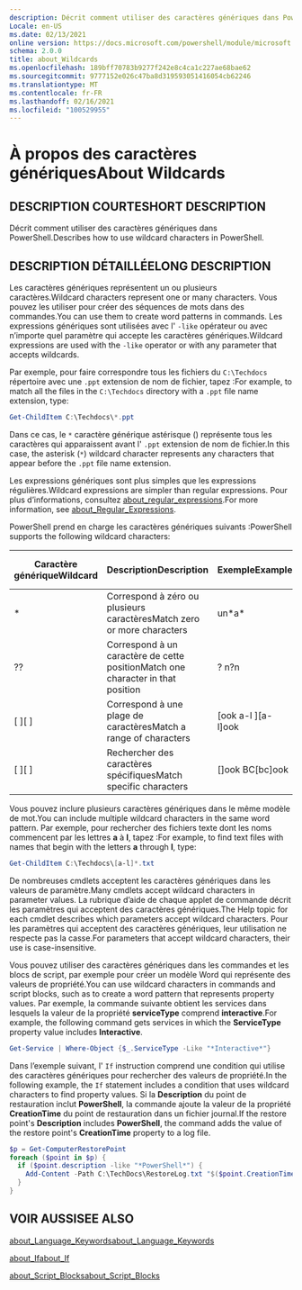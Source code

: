 ```yaml
---
description: Décrit comment utiliser des caractères génériques dans PowerShell.
Locale: en-US
ms.date: 02/13/2021
online version: https://docs.microsoft.com/powershell/module/microsoft.powershell.core/about/about_wildcards?view=powershell-5.1&WT.mc_id=ps-gethelp
schema: 2.0.0
title: about_Wildcards
ms.openlocfilehash: 189bff70783b9277f242e8c4ca1c227ae68bae62
ms.sourcegitcommit: 9777152e026c47ba8d319593051416054cb62246
ms.translationtype: MT
ms.contentlocale: fr-FR
ms.lasthandoff: 02/16/2021
ms.locfileid: "100529955"
---
```

# <a name="about-wildcards"></a><span data-ttu-id="a0c4b-103">À propos des caractères génériques</span><span class="sxs-lookup"><span data-stu-id="a0c4b-103">About Wildcards</span></span>

## <a name="short-description"></a><span data-ttu-id="a0c4b-104">DESCRIPTION COURTE</span><span class="sxs-lookup"><span data-stu-id="a0c4b-104">SHORT DESCRIPTION</span></span>

<span data-ttu-id="a0c4b-105">Décrit comment utiliser des caractères génériques dans PowerShell.</span><span class="sxs-lookup"><span data-stu-id="a0c4b-105">Describes how to use wildcard characters in PowerShell.</span></span>

## <a name="long-description"></a><span data-ttu-id="a0c4b-106">DESCRIPTION DÉTAILLÉE</span><span class="sxs-lookup"><span data-stu-id="a0c4b-106">LONG DESCRIPTION</span></span>

<span data-ttu-id="a0c4b-107">Les caractères génériques représentent un ou plusieurs caractères.</span><span class="sxs-lookup"><span data-stu-id="a0c4b-107">Wildcard characters represent one or many characters.</span></span> <span data-ttu-id="a0c4b-108">Vous pouvez les utiliser pour créer des séquences de mots dans des commandes.</span><span class="sxs-lookup"><span data-stu-id="a0c4b-108">You can use them to create word patterns in commands.</span></span> <span data-ttu-id="a0c4b-109">Les expressions génériques sont utilisées avec l' `-like` opérateur ou avec n’importe quel paramètre qui accepte les caractères génériques.</span><span class="sxs-lookup"><span data-stu-id="a0c4b-109">Wildcard expressions are used with the `-like` operator or with any parameter that accepts wildcards.</span></span>

<span data-ttu-id="a0c4b-110">Par exemple, pour faire correspondre tous les fichiers du `C:\Techdocs` répertoire avec une `.ppt` extension de nom de fichier, tapez :</span><span class="sxs-lookup"><span data-stu-id="a0c4b-110">For example, to match all the files in the `C:\Techdocs` directory with a `.ppt` file name extension, type:</span></span>

```powershell
Get-ChildItem C:\Techdocs\*.ppt
```

<span data-ttu-id="a0c4b-111">Dans ce cas, le `*` caractère générique astérisque () représente tous les caractères qui apparaissent avant l' `.ppt` extension de nom de fichier.</span><span class="sxs-lookup"><span data-stu-id="a0c4b-111">In this case, the asterisk (`*`) wildcard character represents any characters that appear before the `.ppt` file name extension.</span></span>

<span data-ttu-id="a0c4b-112">Les expressions génériques sont plus simples que les expressions régulières.</span><span class="sxs-lookup"><span data-stu-id="a0c4b-112">Wildcard expressions are simpler than regular expressions.</span></span> <span data-ttu-id="a0c4b-113">Pour plus d’informations, consultez [about_regular_expressions](./about_Regular_Expressions.md).</span><span class="sxs-lookup"><span data-stu-id="a0c4b-113">For more information, see [about_Regular_Expressions](./about_Regular_Expressions.md).</span></span>

<span data-ttu-id="a0c4b-114">PowerShell prend en charge les caractères génériques suivants :</span><span class="sxs-lookup"><span data-stu-id="a0c4b-114">PowerShell supports the following wildcard characters:</span></span>

|<span data-ttu-id="a0c4b-115">Caractère générique</span><span class="sxs-lookup"><span data-stu-id="a0c4b-115">Wildcard</span></span>|<span data-ttu-id="a0c4b-116">Description</span><span class="sxs-lookup"><span data-stu-id="a0c4b-116">Description</span></span>               |<span data-ttu-id="a0c4b-117">Exemple</span><span class="sxs-lookup"><span data-stu-id="a0c4b-117">Example</span></span> |<span data-ttu-id="a0c4b-118">Faire correspondre</span><span class="sxs-lookup"><span data-stu-id="a0c4b-118">Match</span></span>        |<span data-ttu-id="a0c4b-119">Aucune correspondance</span><span class="sxs-lookup"><span data-stu-id="a0c4b-119">No Match</span></span>|
|--------|--------------------------|--------|-------------|--------|
|\*      |<span data-ttu-id="a0c4b-120">Correspond à zéro ou plusieurs caractères</span><span class="sxs-lookup"><span data-stu-id="a0c4b-120">Match zero or more characters</span></span> | <span data-ttu-id="a0c4b-121">un\*</span><span class="sxs-lookup"><span data-stu-id="a0c4b-121">a\*</span></span>  | <span data-ttu-id="a0c4b-122">aA, AG, Apple</span><span class="sxs-lookup"><span data-stu-id="a0c4b-122">aA, ag, Apple</span></span> | <span data-ttu-id="a0c4b-123">Banana</span><span class="sxs-lookup"><span data-stu-id="a0c4b-123">banana</span></span> |
|<span data-ttu-id="a0c4b-124">?</span><span class="sxs-lookup"><span data-stu-id="a0c4b-124">?</span></span>       |<span data-ttu-id="a0c4b-125">Correspond à un caractère de cette position</span><span class="sxs-lookup"><span data-stu-id="a0c4b-125">Match one character in that position</span></span> | <span data-ttu-id="a0c4b-126">? n</span><span class="sxs-lookup"><span data-stu-id="a0c4b-126">?n</span></span> | <span data-ttu-id="a0c4b-127">, dans, sur</span><span class="sxs-lookup"><span data-stu-id="a0c4b-127">an, in, on</span></span> | <span data-ttu-id="a0c4b-128">antécédent</span><span class="sxs-lookup"><span data-stu-id="a0c4b-128">ran</span></span> |
|<span data-ttu-id="a0c4b-129">\[ \]</span><span class="sxs-lookup"><span data-stu-id="a0c4b-129">\[ \]</span></span>   |<span data-ttu-id="a0c4b-130">Correspond à une plage de caractères</span><span class="sxs-lookup"><span data-stu-id="a0c4b-130">Match a range of characters</span></span> | <span data-ttu-id="a0c4b-131">\[ook a-l \]</span><span class="sxs-lookup"><span data-stu-id="a0c4b-131">\[a-l\]ook</span></span> | <span data-ttu-id="a0c4b-132">livre, Cook, look</span><span class="sxs-lookup"><span data-stu-id="a0c4b-132">book, cook, look</span></span> | <span data-ttu-id="a0c4b-133">prit</span><span class="sxs-lookup"><span data-stu-id="a0c4b-133">took</span></span> |
|<span data-ttu-id="a0c4b-134">\[ \]</span><span class="sxs-lookup"><span data-stu-id="a0c4b-134">\[ \]</span></span>   |<span data-ttu-id="a0c4b-135">Rechercher des caractères spécifiques</span><span class="sxs-lookup"><span data-stu-id="a0c4b-135">Match specific characters</span></span> | <span data-ttu-id="a0c4b-136">\[\]ook BC</span><span class="sxs-lookup"><span data-stu-id="a0c4b-136">\[bc\]ook</span></span> | <span data-ttu-id="a0c4b-137">livre, Cook</span><span class="sxs-lookup"><span data-stu-id="a0c4b-137">book, cook</span></span> | <span data-ttu-id="a0c4b-138">rester</span><span class="sxs-lookup"><span data-stu-id="a0c4b-138">hook</span></span> |

<span data-ttu-id="a0c4b-139">Vous pouvez inclure plusieurs caractères génériques dans le même modèle de mot.</span><span class="sxs-lookup"><span data-stu-id="a0c4b-139">You can include multiple wildcard characters in the same word pattern.</span></span> <span data-ttu-id="a0c4b-140">Par exemple, pour rechercher des fichiers texte dont les noms commencent par les lettres **a** à **l**, tapez :</span><span class="sxs-lookup"><span data-stu-id="a0c4b-140">For example, to find text files with names that begin with the letters **a** through **l**, type:</span></span>

```powershell
Get-ChildItem C:\Techdocs\[a-l]*.txt
```

<span data-ttu-id="a0c4b-141">De nombreuses cmdlets acceptent les caractères génériques dans les valeurs de paramètre.</span><span class="sxs-lookup"><span data-stu-id="a0c4b-141">Many cmdlets accept wildcard characters in parameter values.</span></span> <span data-ttu-id="a0c4b-142">La rubrique d’aide de chaque applet de commande décrit les paramètres qui acceptent des caractères génériques.</span><span class="sxs-lookup"><span data-stu-id="a0c4b-142">The Help topic for each cmdlet describes which parameters accept wildcard characters.</span></span> <span data-ttu-id="a0c4b-143">Pour les paramètres qui acceptent des caractères génériques, leur utilisation ne respecte pas la casse.</span><span class="sxs-lookup"><span data-stu-id="a0c4b-143">For parameters that accept wildcard characters, their use is case-insensitive.</span></span>

<span data-ttu-id="a0c4b-144">Vous pouvez utiliser des caractères génériques dans les commandes et les blocs de script, par exemple pour créer un modèle Word qui représente des valeurs de propriété.</span><span class="sxs-lookup"><span data-stu-id="a0c4b-144">You can use wildcard characters in commands and script blocks, such as to create a word pattern that represents property values.</span></span> <span data-ttu-id="a0c4b-145">Par exemple, la commande suivante obtient les services dans lesquels la valeur de la propriété **serviceType** comprend **interactive**.</span><span class="sxs-lookup"><span data-stu-id="a0c4b-145">For example, the following command gets services in which the **ServiceType** property value includes **Interactive**.</span></span>

```powershell
Get-Service | Where-Object {$_.ServiceType -Like "*Interactive*"}
```

<span data-ttu-id="a0c4b-146">Dans l’exemple suivant, l' `If` instruction comprend une condition qui utilise des caractères génériques pour rechercher des valeurs de propriété.</span><span class="sxs-lookup"><span data-stu-id="a0c4b-146">In the following example, the `If` statement includes a condition that uses wildcard characters to find property values.</span></span> <span data-ttu-id="a0c4b-147">Si la **Description** du point de restauration inclut **PowerShell**, la commande ajoute la valeur de la propriété **CreationTime** du point de restauration dans un fichier journal.</span><span class="sxs-lookup"><span data-stu-id="a0c4b-147">If the restore point's **Description** includes **PowerShell**, the command adds the value of the restore point's **CreationTime** property to a log file.</span></span>

```powershell
$p = Get-ComputerRestorePoint
foreach ($point in $p) {
  if ($point.description -like "*PowerShell*") {
    Add-Content -Path C:\TechDocs\RestoreLog.txt "$($point.CreationTime)"
  }
}
```

## <a name="see-also"></a><span data-ttu-id="a0c4b-148">VOIR AUSSI</span><span class="sxs-lookup"><span data-stu-id="a0c4b-148">SEE ALSO</span></span>

[<span data-ttu-id="a0c4b-149">about_Language_Keywords</span><span class="sxs-lookup"><span data-stu-id="a0c4b-149">about_Language_Keywords</span></span>](about_Language_Keywords.md)

[<span data-ttu-id="a0c4b-150">about_If</span><span class="sxs-lookup"><span data-stu-id="a0c4b-150">about_If</span></span>](about_If.md)

[<span data-ttu-id="a0c4b-151">about_Script_Blocks</span><span class="sxs-lookup"><span data-stu-id="a0c4b-151">about_Script_Blocks</span></span>](about_Script_Blocks.md)
